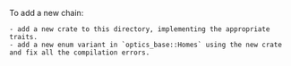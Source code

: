 To add a new chain:

    - add a new crate to this directory, implementing the appropriate traits.
    - add a new enum variant in `optics_base::Homes` using the new crate and fix all the compilation errors.
